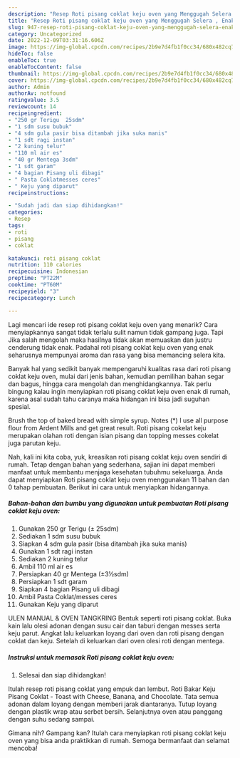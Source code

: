 ```yaml
---
description: "Resep Roti pisang coklat keju oven yang Menggugah Selera , Enak Banget"
title: "Resep Roti pisang coklat keju oven yang Menggugah Selera , Enak Banget"
slug: 947-resep-roti-pisang-coklat-keju-oven-yang-menggugah-selera-enak-banget
category: Uncategorized
date: 2022-12-09T03:31:16.606Z
image: https://img-global.cpcdn.com/recipes/2b9e7d4fb1f0cc34/680x482cq70/roti-pisang-coklat-keju-oven-foto-resep-utama.jpg
hideToc: false
enableToc: true
enableTocContent: false
thumbnail: https://img-global.cpcdn.com/recipes/2b9e7d4fb1f0cc34/680x482cq70/roti-pisang-coklat-keju-oven-foto-resep-utama.jpg
cover: https://img-global.cpcdn.com/recipes/2b9e7d4fb1f0cc34/680x482cq70/roti-pisang-coklat-keju-oven-foto-resep-utama.jpg
author: Admin
authorAv: notfound
ratingvalue: 3.5
reviewcount: 14
recipeingredient:
- "250 gr Terigu  25sdm"
- "1 sdm susu bubuk"
- "4 sdm gula pasir bisa ditambah jika suka manis"
- "1 sdt ragi instan"
- "2 kuning telur"
- "110 ml air es"
- "40 gr Mentega 3sdm"
- "1 sdt garam"
- "4 bagian Pisang uli dibagi"
- " Pasta Coklatmesses ceres"
- " Keju yang diparut"
recipeinstructions:

- "Sudah jadi dan siap dihidangkan!"
categories:
- Resep
tags:
- roti
- pisang
- coklat

katakunci: roti pisang coklat 
nutrition: 110 calories
recipecuisine: Indonesian
preptime: "PT22M"
cooktime: "PT60M"
recipeyield: "3"
recipecategory: Lunch

---
```



Lagi mencari ide resep roti pisang coklat keju oven yang menarik? Cara menyiapkannya sangat tidak terlalu sulit namun tidak gampang juga. Tapi Jika salah mengolah maka hasilnya tidak akan memuaskan dan justru cenderung tidak enak. Padahal roti pisang coklat keju oven yang enak seharusnya mempunyai aroma dan rasa yang bisa memancing selera kita.


Banyak hal yang sedikit banyak mempengaruhi kualitas rasa dari roti pisang coklat keju oven, mulai dari jenis bahan, kemudian pemilihan bahan segar dan bagus, hingga cara mengolah dan menghidangkannya. Tak perlu bingung kalau ingin menyiapkan roti pisang coklat keju oven enak di rumah, karena asal sudah tahu caranya maka hidangan ini bisa jadi suguhan spesial.

Brush the top of baked bread with simple syrup. Notes (*) I use all purpose flour from Ardent Mills and get great result. Roti pisang cokelat keju merupakan olahan roti dengan isian pisang dan topping messes cokelat juga parutan keju.


Nah, kali ini kita coba, yuk, kreasikan roti pisang coklat keju oven sendiri di rumah. Tetap dengan bahan yang sederhana, sajian ini dapat memberi manfaat untuk membantu menjaga kesehatan tubuhmu sekeluarga. Anda dapat menyiapkan Roti pisang coklat keju oven menggunakan 11 bahan dan 0 tahap pembuatan. Berikut ini cara untuk menyiapkan hidangannya.

<!--inarticleads1-->

##### Bahan-bahan dan bumbu yang digunakan untuk pembuatan Roti pisang coklat keju oven:

1. Gunakan 250 gr Terigu (± 25sdm)
1. Sediakan 1 sdm susu bubuk
1. Siapkan 4 sdm gula pasir (bisa ditambah jika suka manis)
1. Gunakan 1 sdt ragi instan
1. Sediakan 2 kuning telur
1. Ambil 110 ml air es
1. Persiapkan 40 gr Mentega (±3½sdm)
1. Persiapkan 1 sdt garam
1. Siapkan 4 bagian Pisang uli dibagi
1. Ambil  Pasta Coklat/messes ceres
1. Gunakan  Keju yang diparut


ULEN MANUAL &amp; OVEN TANGKRING Bentuk seperti roti pisang coklat. Buka kain lalu olesi adonan dengan susu cair dan taburi dengan messes serta keju parut. Angkat lalu keluarkan loyang dari oven dan roti pisang dengan coklat dan keju. Setelah di keluarkan dari oven olesi roti dengan mentega. 

<!--inarticleads2-->

##### Instruksi untuk memasak Roti pisang coklat keju oven:


1. Selesai dan siap dihidangkan!

Itulah resep roti pisang coklat yang empuk dan lembut. Roti Bakar Keju Pisang Coklat - Toast with Cheese, Banana, and Chocolate. Tata semua adonan dalam loyang dengan memberi jarak diantaranya. Tutup loyang dengan plastik wrap atau serbet bersih. Selanjutnya oven atau panggang dengan suhu sedang sampai. 

Gimana nih? Gampang kan? Itulah cara menyiapkan roti pisang coklat keju oven yang bisa anda praktikkan di rumah. Semoga bermanfaat dan selamat mencoba!

